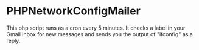 # PHPNetworkConfigMailer
This php script runs as a cron every 5 minutes. It checks a label in your Gmail inbox for new messages and sends you the output of "ifconfig" as a reply.
